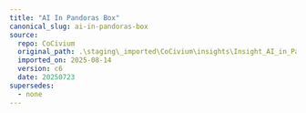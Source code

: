 ```yaml
---
title: "AI In Pandoras Box"
canonical_slug: ai-in-pandoras-box
source:
  repo: CoCivium
  original_path: .\staging\_imported\CoCivium\insights\Insight_AI_in_Pandoras_Box_c6_20250723.md
  imported_on: 2025-08-14
  version: c6
  date: 20250723
supersedes:
  - none
---
```


